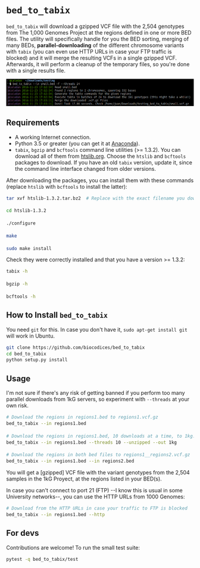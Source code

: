 # `bed_to_tabix`

`bed_to_tabix` will download a gzipped VCF file with the 2,504 genotypes from 
The 1,000 Genomes Project at the regions defined in one or more BED files.
The utility will specifically handle for you the BED sorting, merging of many
BEDs, **parallel-downloading** of the different chromosome variants with `tabix`
(you can even use HTTP URLs in case your FTP traffic is blocked) and it will
merge the resulting VCFs in a single gzipped VCF. Afterwards, it will perform
a cleanup of the temporary files, so you're done with a single results file.

![Screenshot](screen.png)

## Requirements

- A working Internet connection.
- Python 3.5 or greater (you can get it at [Anaconda](https://www.continuum.io/downloads)).
- `tabix`, `bgzip` and `bcftools` command line utilities (>= 1.3.2). You can download all of them from [htslib.org](http://www.htslib.org/download). Choose the `htslib` and `bcftools` packages to download. If you have an old `tabix` version, update it, since the command line interface changed from older versions.

After downloading the packages, you can install them with these commands
(replace `htslib` with `bcftools` to install the latter):

```bash
tar xvf htslib-1.3.2.tar.bz2  # Replace with the exact filename you downloaded

cd htslib-1.3.2

./configure

make

sudo make install
```

Check they were correctly installed and that you have a version >= 1.3.2:

```bash
tabix -h

bgzip -h

bcftools -h
```

## How to Install `bed_to_tabix`

You need `git` for this. In case you don't have it, `sudo apt-get install git` will work in Ubuntu.

```bash
git clone https://github.com/biocodices/bed_to_tabix
cd bed_to_tabix
python setup.py install
```

## Usage

I'm not sure if there's any risk of getting banned if you perform too many
parallel downloads from 1kG servers, so experiment with `--threads` at your own
risk.

```bash
# Download the regions in regions1.bed to regions1.vcf.gz
bed_to_tabix --in regions1.bed

# Download the regions in regions1.bed, 10 downloads at a time, to 1kg.vcf
bed_to_tabix --in regions1.bed --threads 10 --unzipped --out 1kg

# Download the regions in both bed files to regions1__regions2.vcf.gz
bed_to_tabix --in regions1.bed --in regions2.bed
```

You will get a [gzipped] VCF file with the variant genotypes from the 2,504
samples in the 1kG Proyect, at the regions listed in your BED(s).

In case you can't connect to port 21 (FTP) --I know this is usual in some
University networks--, you can use the HTTP URLs from 1000 Genomes:

```bash
# Download from the HTTP URLs in case your traffic to FTP is blocked
bed_to_tabix --in regions1.bed --http
```

## For devs

Contributions are welcome! To run the small test suite:

```bash
pytest -q bed_to_tabix/test
```
